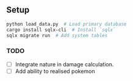 ## Setup
```bash
python load_data.py  # Load primary database
cargo install sqlx-cli  # Install `sqlx`
sqlx migrate run  # Add system tables
```

### TODO
- [ ] Integrate nature in damage calculation.
- [ ] Add ability to realised pokemon